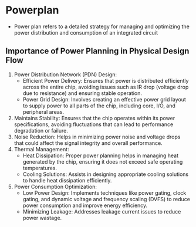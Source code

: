 # Powerplan
* Power plan refers to a detailed strategy for managing and optimizing the power distribution and consumption of an integrated circuit
## Importance of Power Planning in Physical Design Flow
1. Power Distribution Network (PDN) Design:
    * Efficient Power Delivery: Ensures that power is distributed efficiently across the entire chip, avoiding issues such as IR drop (voltage drop due to resistance) and ensuring stable operation.
    * Power Grid Design: Involves creating an effective power grid layout to supply power to all parts of the chip, including core, I/O, and peripheral areas.
2. Maintains Stability: Ensures that the chip operates within its power specifications, avoiding fluctuations that can lead to performance degradation or failure.
3. Noise Reduction: Helps in minimizing power noise and voltage drops that could affect the signal integrity and overall performance.
4. Thermal Management:
    * Heat Dissipation: Proper power planning helps in managing heat generated by the chip, ensuring it does not exceed safe operating temperatures.
    * Cooling Solutions: Assists in designing appropriate cooling solutions to handle heat dissipation efficiently.
5. Power Consumption Optimization:
    * Low Power Design: Implements techniques like power gating, clock gating, and dynamic voltage and frequency scaling (DVFS) to reduce power consumption and improve energy efficiency.
    * Minimizing Leakage: Addresses leakage current issues to reduce power wastage.
